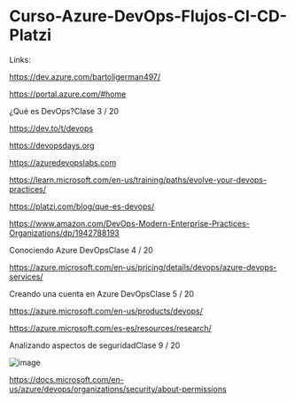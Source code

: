# Curso-Azure-DevOps-Flujos-CI-CD-Platzi

Links:

https://dev.azure.com/bartoligerman497/

https://portal.azure.com/#home

¿Qué es DevOps?Clase 3 / 20

https://dev.to/t/devops

https://devopsdays.org

https://azuredevopslabs.com

https://learn.microsoft.com/en-us/training/paths/evolve-your-devops-practices/

https://platzi.com/blog/que-es-devops/

https://www.amazon.com/DevOps-Modern-Enterprise-Practices-Organizations/dp/1942788193

Conociendo Azure DevOpsClase 4 / 20

https://azure.microsoft.com/en-us/pricing/details/devops/azure-devops-services/

Creando una cuenta en Azure DevOpsClase 5 / 20

https://azure.microsoft.com/en-us/products/devops/

https://azure.microsoft.com/es-es/resources/research/


Analizando aspectos de seguridadClase 9 / 20

![image](https://github.com/bartoligerman497/Curso-Azure-DevOps-Flujos-CI-CD-Platzi/assets/53313625/22f56440-bc25-46d4-9882-02f1f047f801)

https://docs.microsoft.com/en-us/azure/devops/organizations/security/about-permissions
